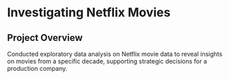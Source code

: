 # Investigating Netflix Movies

## Project Overview

Conducted exploratory data analysis on Netflix movie data to reveal insights on movies from a specific decade, supporting strategic decisions for a production company.
